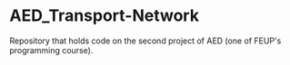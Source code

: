 # AED_Transport-Network
Repository that holds code on the second project of AED (one of FEUP's programming course).
